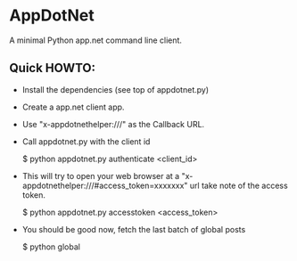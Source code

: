 # AppDotNet

A minimal Python app.net command line client.

## Quick HOWTO:

* Install the dependencies (see top of appdotnet.py)
* Create a app.net client app.
* Use "x-appdotnethelper:///" as the Callback URL.
* Call appdotnet.py with the client id

    $ python appdotnet.py authenticate <client_id>

* This will try to open your web browser at a "x-appdotnethelper:///#access_token=xxxxxxx" url take note of the access token.

    $ python appdotnet.py accesstoken <access_token>
	
* You should be good now, fetch the last batch of global posts

    $ python global

